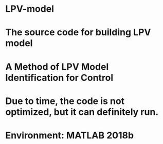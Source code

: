 # LPV-model
# The source code for building LPV model
# A Method of LPV Model Identification for Control
# Due to time, the code is not optimized, but it can definitely run.
# Environment: MATLAB 2018b
